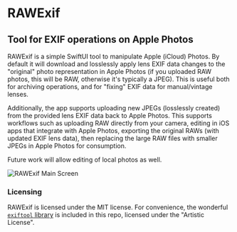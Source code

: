 # RAWExif
## Tool for EXIF operations on Apple Photos

RAWExif is a simple SwiftUI tool to manipulate Apple (iCloud) Photos. By default it will download and losslessly apply lens EXIF data changes to the "original" photo representation in Apple Photos (if you uploaded RAW photos, this will be RAW, otherwise it's typically a JPEG). This is useful both for archiving operations, and for "fixing" EXIF data for manual/vintage lenses.

Additionally, the app supports uploading new JPEGs (losslessly created) from the provided lens EXIF data back to Apple Photos. This supports workflows such as uploading RAW directly from your camera, editing in iOS apps that integrate with Apple Photos, exporting the original RAWs (with updated EXIF lens data), then replacing the large RAW files with smaller JPEGs in Apple Photos for consumption.

Future work will allow editing of local photos as well.

![RAWExif Main Screen](https://user-images.githubusercontent.com/238679/136835689-6dca8369-f51c-40c0-8525-6ab980f2e939.png)

### Licensing

RAWExif is licensed under the MIT license. For convenience, the wonderful [`exiftool` library](https://exiftool.org/) is included in this repo, licensed under the "Artistic License".
